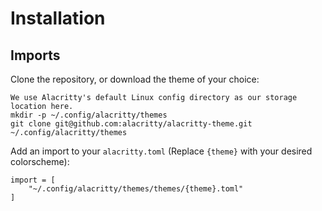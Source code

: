 # Installation

## Imports

Clone the repository, or download the theme of your choice:

```
We use Alacritty's default Linux config directory as our storage location here.
mkdir -p ~/.config/alacritty/themes
git clone git@github.com:alacritty/alacritty-theme.git ~/.config/alacritty/themes
```

Add an import to your `alacritty.toml` (Replace `{theme}` with your desired
colorscheme):

```
import = [
    "~/.config/alacritty/themes/themes/{theme}.toml"
]
```
